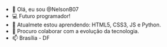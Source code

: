 - 👋 Olá, eu sou @NelsonB07
- 💻 Futuro programador!
- 🌱 Atualmete estou aprendendo: HTML5, CSS3, JS e Python.
- 💞️ Procuro colaborar com a evolução da tecnologia.
- 📫 Brasília - DF

<!---
NelsonB07/NelsonB07 is a ✨ special ✨ repository because its `README.md` (this file) appears on your GitHub profile.
You can click the Preview link to take a look at your changes.
--->
